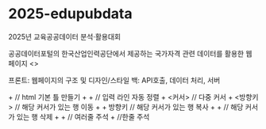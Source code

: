# 2025-edupubdata

2025년 교육공공데이터 분석·활용대회

공공데이터포털의 한국산업인력공단에서 제공하는 국가자격 관련 데이터를 활용한 웹페이지
<<certipick>>

프론트: 웹페이지의 구조 및 디자인/스타일
백: API호출, 데이터 처리, 서버

<html>
<!> + <tap> // html 기본 틀 만들기
<alt> + <shift> + <f> // 입력 라인 자동 정렬
<alt> + <커서> // 다중 커서
<alt> + <방향키> // 해당 커서가 있는 행 이동
<alt> + <shift> + 방향키 // 해당 커서가 있는 행 복사
<ctrl> + <shift> + <k> // 해당 커서가 있는 행 삭제
<alt> + <shift> + <a> // 여러줄 주석
<ctrl> + </> //한줄 주석